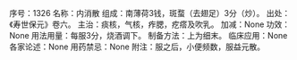 序号：1326
名称：内消散
组成：南薄荷3钱，斑蝥（去翅足）3分（炒）。
出处：《寿世保元》卷六。
主治：痰核，气核，痄腮，疙瘩及吹乳。
加减：None
功效：None
用法用量：每服3分，烧酒调下。
制备方法：上为细末。
临床应用：None
各家论述：None
用药禁忌：None
附注：服之后，小便频数，服益元散。
